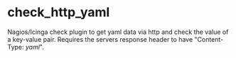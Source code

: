 check_http_yaml
===============

Nagios/Icinga check plugin to get yaml data via http and check the value of a key-value pair.
Requires the servers response header to have "Content-Type: *yaml*".
